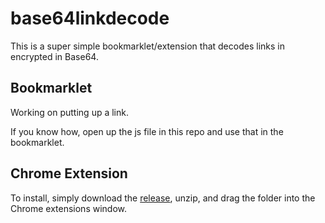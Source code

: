 # base64linkdecode

This is a super simple bookmarklet/extension that decodes links in encrypted in Base64.

## Bookmarklet

Working on putting up a link.

If you know how, open up the js file in this repo and use that in the bookmarklet.

## Chrome Extension

To install, simply download the [release](https://github.com/buitim/base64linkdecode/releases), unzip, and drag the folder into the Chrome extensions window.

